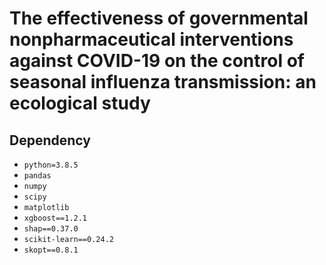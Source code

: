 # The effectiveness of governmental nonpharmaceutical interventions against COVID-19 on the control of seasonal influenza transmission: an ecological study

## Dependency
- `python=3.8.5`
- `pandas`
- `numpy`
- `scipy`
- `matplotlib`
- `xgboost==1.2.1`
- `shap==0.37.0`
- `scikit-learn==0.24.2`
- `skopt==0.8.1`
